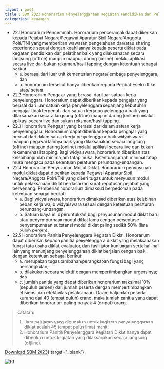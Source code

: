 ```yaml
---
layout : post
title : SBM 2023 Honorarium Penyelenggaraan Kegiatan Pendidikan dan Pelatihan (Diklat)
categories: keuangan
---
```


- 22.1 Honorarium Penceramah. Honorarium penceramah dapat diberikan kepada Pejabat Negara/Pegawai Aparatur Sipil Negara/Anggota Polri/TNI yang memberikan wawasan pengetahuan dan/atau sharing experience sesuai dengan keahliannya kepada peserta diklat pada kegiatan pendidikan dan pelatihan baik yang dilaksanakan secara langsung (offline) maupun maupun daring (online) melalui aplikasi secara live dan bukan rekaman/hasil tapping dengan ketentuan sebagai berikut:
   - a. berasal dari luar unit kementerian negara/lembaga penyelenggara, dan
   - b. honorarium tersebut hanya diberikan kepada Pejabat Eselon II ke atas/ setara.
- 22.2 Honorarium Pengajar yang berasal dari luar satuan kerja penyelenggara. Honorarium dapat diberikan kepada pengajar yang berasal dari luar satuan kerja penyelenggara sepanjang kebutuhan pengajar tidak terpenuhi dari satuan kerja penyelenggara baik yang dilaksanakan secara langsung (offline) maupun daring (online) melalui aplikasi secara live dan bukan rekaman/hasil tapping.
- 22.3 Honorarium Pengajar yang berasal dari dalam satuan kerja penyelenggara. Honorarium dapat diberikan kepada pengajar yang berasal dari dalam satuan kerja penyelenggara baik widyaiswara maupun pegawai lainnya baik yang dilaksanakan secara langsung (offline) maupun daring (online) melalui aplikasi secara live dan bukan rekaman/hasil tapping. Bagi widyaiswara, honorarium diberikan atas kelebihanjumlah minimaljam tatap muka. Ketentuanjumlah minimal tatap muka mengacu pada ketentuan peraturan perundang-undangan.
- 22.4 Honorarium Penyusunan Modul Diklat. Honorarium penyusunan modul diklat dapat diberikan kepada Pegawai Aparatur Sipil Negara/Anggota Polri/TNI yang diberi tugas untuk menyusun modul untuk pelaksanaan diklat berdasarkan surat keputusan pejabat yang berwenang. Pemberian honorarium dimaksud berpedoman pada ketentuan sebagai berikut:
   - a. Bagi widyaiswara, honorarium dimaksud diberikan atas kelebihan beban kerja wajib widyaiswara sesuai dengan ketentuan peraturan perundang-undangan.
   - b. Satuan biaya ini diperuntukkan bagi penyusunan modul diklat baru atau penyempurnaan modul diklat lama dengan persentase penyempurnaan substansi modul diklat paling sedikit 50% (lima puluh persen).
- 22.5 Honorarium Panitia Penyelenggara Kegiatan Diklat. Honorarium dapat diberikan kepada panitia penyelenggara diklat yang melaksanakan fungsi tata usaha diklat, evaluator, dan fasilitator kunjungan serta hal-hal lain yang menunjang penyelenggaraan diklat berjalan dengan baik dengan ketentuan sebagai berikut:
   - a. merupakan tugas tambahan/perangkapan fungsi bagi yang bersangkutan;
   - b. dilakukan secara selektif dengan mempertimbangkan urgensinya; dan
   - c. jumlah panitia yang dapat diberikan honorarium maksimal 10% (sepuluh persen) dari jumlah peserta dengan mempertimbangkan efisiensi dan efektivitas pelaksanaan. Dalam haljumlah peserta kurang dari 40 (empat puluh) orang, maka jumlah panitia yang dapat diberikan honorarium paling banyak 4 (empat) orang.

> Catatan:
> 1. Jam pelajaran yang digunakan untuk kegiatan penyelenggaraan diklat adalah 45 (empat puluh lima) menit.
> 2. Honorarium Panitia Penyelenggara Kegiatan Diklat hanya dapat diberikan untuk kegiatan yang dilaksanakan secara langsung (ofjline).


[Download SBM 2023](https://f005.backblazeb2.com/file/SBM2023/SBM_2023.pdf){:target="_blank"}

![h1](https://f005.backblazeb2.com/file/SBM2023/SBM_2023_page-0017.jpg)